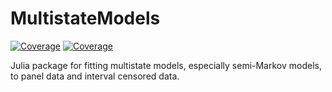 # MultistateModels

[![Coverage](https://codecov.io/gh/fintzij/MultistateModels.jl/branch/main/graph/badge.svg)](https://codecov.io/gh/fintzij/MultistateModels.jl)
[![Coverage](https://coveralls.io/repos/github/fintzij/MultistateModels.jl/badge.svg?branch=main)](https://coveralls.io/github/fintzij/MultistateModels.jl?branch=main)

Julia package for fitting multistate models, especially semi-Markov models, to panel data and interval censored data.